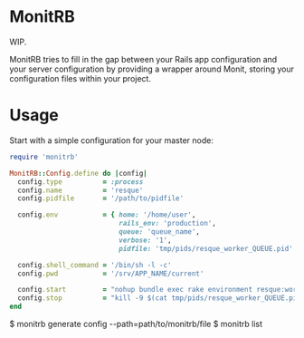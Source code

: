 MonitRB
=======

WIP.

MonitRB tries to fill in the gap between your Rails app configuration and your server configuration by providing a
wrapper around Monit, storing your configuration files within your project.

Usage
=====

Start with a simple configuration for your master node:

```ruby
require 'monitrb'

MonitRB::Config.define do |config|
  config.type          = :process
  config.name          = 'resque'
  config.pidfile       = '/path/to/pidfile'

  config.env           = { home: '/home/user',
                           rails_env: 'production',
                           queue: 'queue_name',
                           verbose: '1',
                           pidfile: 'tmp/pids/resque_worker_QUEUE.pid' }

  config.shell_command = '/bin/sh -l -c'
  config.pwd           = '/srv/APP_NAME/current'

  config.start         = "nohup bundle exec rake environment resque:work >> log/resque_worker_QUEUE.log 2>&1"
  config.stop          = "kill -9 $(cat tmp/pids/resque_worker_QUEUE.pid) && rm -f tmp/pids/resque_worker_QUEUE.pid; exit 0;"
end
```

$ monitrb generate config --path=path/to/monitrb/file
$ monitrb list
